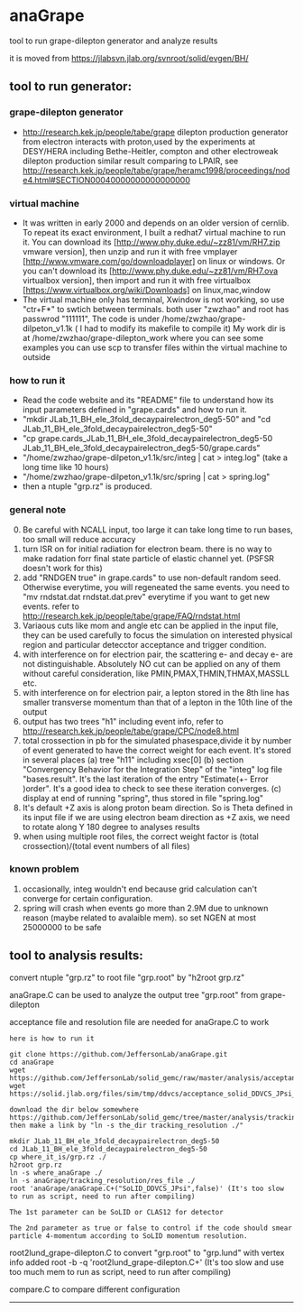 # anaGrape
tool to run grape-dilepton generator and analyze results

it is moved from https://jlabsvn.jlab.org/svnroot/solid/evgen/BH/

## tool to run generator:

### grape-dilepton generator
* http://research.kek.jp/people/tabe/grape
dilepton production generator from electron interacts with proton,used by the experiments at DESY/HERA
including Bethe-Heitler, compton and other electroweak dilepton production
similar result comparing to LPAIR, see http://research.kek.jp/people/tabe/grape/heramc1998/proceedings/node4.html#SECTION00040000000000000000

### virtual machine 

* It was written in early 2000 and depends on an older version of cernlib. To repeat its exact environment, I built a redhat7 virtual machine to run it. You can download its [http://www.phy.duke.edu/~zz81/vm/RH7.zip vmware version], then unzip and run it with free vmplayer [http://www.vmware.com/go/downloadplayer] on linux or windows. Or you can't download its [http://www.phy.duke.edu/~zz81/vm/RH7.ova virtualbox version], then import and run it with free virtualbox [https://www.virtualbox.org/wiki/Downloads] on linux,mac,window
* The virtual machine only has terminal, Xwindow is not working, so use "ctr+F*" to swtich between terminals. both user "zwzhao" and root has passwrod "111111", 
The code is under /home/zwzhao/grape-dilpeton_v1.1k ( I had to modify its makefile to compile it)
My work dir is at /home/zwzhao/grape-dilepton_work where you can see some examples
you can use scp to transfer files within the virtual machine to outside

### how to run it

* Read the code website and its "README" file to understand how its input parameters defined in "grape.cards" and how to run it. 
* "mkdir JLab_11_BH_ele_3fold_decaypairelectron_deg5-50" and "cd JLab_11_BH_ele_3fold_decaypairelectron_deg5-50"
* "cp grape.cards_JLab_11_BH_ele_3fold_decaypairelectron_deg5-50 JLab_11_BH_ele_3fold_decaypairelectron_deg5-50/grape.cards"
* "/home/zwzhao/grape-dilpeton_v1.1k/src/integ | cat > integ.log" (take a long time like 10 hours)
* "/home/zwzhao/grape-dilpeton_v1.1k/src/spring | cat > spring.log"
* then a ntuple "grp.rz" is produced. 

### general note 

0. Be careful with NCALL input, too large it can take long time to run bases, too small will reduce accuracy
1. turn ISR on for initial radiation for electron beam. there is no way to make radation forr final state particle of elastic channel yet. (PSFSR doesn't work for this)
2. add "RNDGEN true" in grape.cards" to use non-default random seed. Otherwise everytime, you will regeneated the same events. you need to "mv rndstat.dat rndstat.dat.prev" everytime if you want to get new events. refer to http://research.kek.jp/people/tabe/grape/FAQ/rndstat.html
3. Variaous cuts like mom and angle etc can be applied in the input file, they can be used carefully to focus the simulation on interested physical region and particular detecctor acceptance and trigger condition.
4. with interference on for electrion pair, the scattering e- and decay e- are not distinguishable. Absolutely NO cut can be applied on any of them without careful consideration, like PMIN,PMAX,THMIN,THMAX,MASSLL etc.
5. with interference on for electrion pair, a lepton stored in the 8th line has smaller transverse momentum than that of a lepton in the 10th line of the output
6. output has two trees "h1" including event info, refer to http://research.kek.jp/people/tabe/grape/CPC/node8.html
7. total crossection in pb for the simulated phasespace,divide it by number of event generated to have the correct weight for each event. It's stored in several places
   (a) tree "h11" including xsec[0]
   (b) section "Convergency Behavior for the Integration Step" of the "integ" log file "bases.result". It's the last iteration of the entry "Estimate(+- Error )order". It's a good idea to check to see these iteration converges.
   (c) display at end of running "spring", thus stored in file "spring.log"
8. It's default +Z axis is along proton beam direction. So is Theta defined in its input file
if we are using electron beam direction as +Z axis, we need to rotate along Y 180 degree to analyses results
9. when using multiple root files, the correct weight factor is (total crossection)/(total event numbers of all files)

### known problem
1. occasionally, integ wouldn't end because grid calculation can't converge for certain configuration. 
2. spring will crash when events go more than 2.9M due to unknown reason (maybe related to avalaible mem). so set NGEN at most 25000000 to be safe

## tool to analysis results:

convert ntuple "grp.rz" to root file "grp.root" by "h2root grp.rz"

anaGrape.C can be used to analyze the output tree "grp.root" from grape-dilepton

acceptance file and resolution file are needed for anaGrape.C to work

```
here is how to run it

git clone https://github.com/JeffersonLab/anaGrape.git
cd anaGrape
wget https://github.com/JeffersonLab/solid_gemc/raw/master/analysis/acceptance/result_JPsi/201501/acceptance_solid_JPsi_electron_target315_output.root
wget https://solid.jlab.org/files/sim/tmp/ddvcs/acceptance_solid_DDVCS_JPsi_LH2_full_muonm_1e6_output_4thFAMD_1stLAMD.root

download the dir below somewhere
https://github.com/JeffersonLab/solid_gemc/tree/master/analysis/tracking_resolution
then make a link by "ln -s the_dir tracking_resolution ./"

mkdir JLab_11_BH_ele_3fold_decaypairelectron_deg5-50
cd JLab_11_BH_ele_3fold_decaypairelectron_deg5-50
cp where_it_is/grp.rz ./
h2root grp.rz
ln -s where_anaGrape ./
ln -s anaGrape/tracking_resolution/res_file ./
root 'anaGrape/anaGrape.C+("SoLID_DDVCS_JPsi",false)' (It's too slow to run as script, need to run after compiling)

The 1st parameter can be SoLID or CLAS12 for detector

The 2nd parameter as true or false to control if the code should smear particle 4-momentum according to SoLID momentum resolution.
```

root2lund_grape-dilepton.C to convert "grp.root" to "grp.lund" with vertex info added
root -b -q 'root2lund_grape-dilepton.C+' (It's too slow and use too much mem to run as script, need to run after compiling)

compare.C to compare different configuration

--------------------
